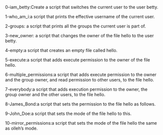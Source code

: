 0-iam_betty:Create a script that switches the current user to the user betty.

1-who_am_i:a script that prints the effective username of the current user.

2-groups: a script that prints all the groups the current user is part of.

3-new_owner: a script that changes the owner of the file hello to the user betty.

4-empty:a script that creates an empty file called hello.

5-execute:a script that adds execute permission to the owner of the file hello.

6-multiple_permissions:a script that adds execute permission to the owner and the group owner, and read permission to other users, to the file hello.

7-everybody:a script that adds execution permission to the owner, the group owner and the other users, to the file hello.

8-James_Bond:a script that sets the permission to the file hello as follows.

9-John_Doe:a script that sets the mode of the file hello to this.

10-mirror_permissions:a script that sets the mode of the file hello the same as olleh’s mode.

